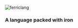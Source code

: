 ![ferriclang](https://user-images.githubusercontent.com/41879253/129454122-7e6c6518-a871-4bd7-a6bd-84d5067e99fd.png)

### A language packed with iron


